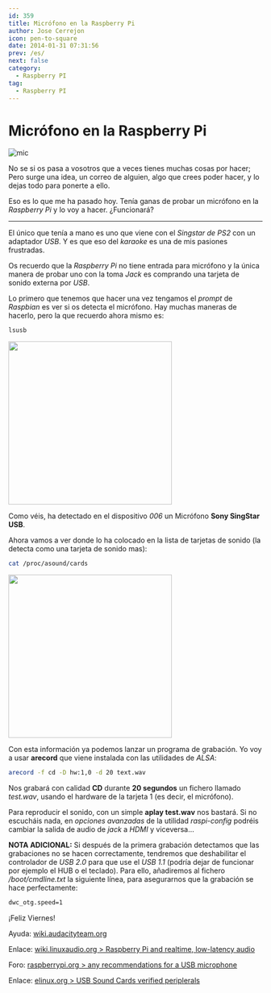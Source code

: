 ```yaml
---
id: 359
title: Micrófono en la Raspberry Pi
author: Jose Cerrejon
icon: pen-to-square
date: 2014-01-31 07:31:56
prev: /es/
next: false
category:
  - Raspberry PI
tag:
  - Raspberry PI
---
```


# Micrófono en la Raspberry Pi

![mic](/images/2014/01/mic.jpg)

No se si os pasa a vosotros que a veces tienes muchas cosas por hacer; Pero surge una idea, un correo de alguien, algo que crees poder hacer, y lo dejas todo para ponerte a ello.

Eso es lo que me ha pasado hoy. Tenía ganas de probar un micrófono en la *Raspberry Pi* y lo voy a hacer. ¿Funcionará?

- - -
El único que tenía a mano es uno que viene con el *Singstar de PS2* con un adaptador *USB*. Y es que eso del *karaoke* es una de mis pasiones frustradas.

Os recuerdo que la *Raspberry Pi* no tiene entrada para micrófono y la única manera de probar uno con la toma *Jack* es comprando una tarjeta de sonido externa por *USB*.

Lo primero que tenemos que hacer una vez tengamos el *prompt* de *Raspbian* es ver si os detecta el micrófono. Hay muchas maneras de hacerlo, pero la que recuerdo ahora mismo es:

```bash
lsusb
```

<a title="Micrónofo detectado" rel="lightbox" href="/images/2014/01/lusb.jpg">
<img width="324" src="/images/2014/01/lusb_min.jpg">
</a>

Como véis, ha detectado en el dispositivo *006* un Micrófono **Sony SingStar USB**.

Ahora vamos a ver donde lo ha colocado en la lista de tarjetas de sonido (la detecta como una tarjeta de sonido mas):

```bash
cat /proc/asound/cards
```

<a title="La tarjeta 1 corresponde a USB-Audio - USBMIC" rel="lightbox" href="/images/2014/01/catproccards.jpg">
<img width="324" src="/images/2014/01/catproccards_min.jpg">
</a>

Con esta información ya podemos lanzar un programa de grabación. Yo voy a usar **arecord** que viene instalada con las utilidades de *ALSA*:

```bash
arecord -f cd -D hw:1,0 -d 20 text.wav
```

Nos grabará con calidad **CD** durante **20 segundos** un fichero llamado *test.wav*, usando el hardware de la tarjeta 1 (es decir, el micrófono).

Para reproducir el sonido, con un simple **aplay test.wav** nos bastará. Si no escucháis nada, en *opciones avanzadas* de la utilidad *raspi-config* podréis cambiar la salida de audio de *jack* a *HDMI* y viceversa…

**NOTA ADICIONAL:** Si después de la primera grabación detectamos que las grabaciones no se hacen correctamente, tendremos que deshabilitar el controlador de *USB 2.0* para que use el *USB 1.1* (podría dejar de funcionar por ejemplo el HUB o el teclado). Para ello, añadiremos al fichero */boot/cmdline.txt* la siguiente línea, para asegurarnos que la grabación se hace perfectamente:

```bash
dwc_otg.speed=1
```

¡Feliz Viernes!

Ayuda: [wiki.audacityteam.org](http://wiki.audacityteam.org/index.php?title=USB_mic_on_Linux)

Enlace: [wiki.linuxaudio.org > Raspberry Pi and realtime, low-latency audio](http://wiki.linuxaudio.org/wiki/raspberrypi)

Foro: [raspberrypi.org > any recommendations for a USB microphone](http://www.raspberrypi.org/phpBB3/viewtopic.php?f=26&t=43731)

Enlace: [elinux.org > USB Sound Cards verified periplerals](http://elinux.org/RPi_VerifiedPeripherals#USB_Sound_Cards)